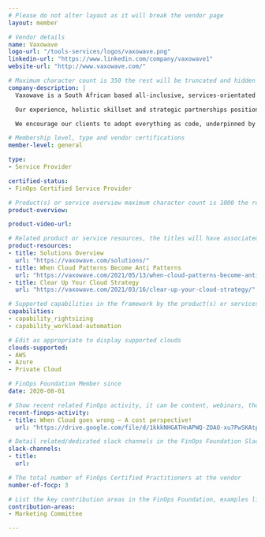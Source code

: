 ```yaml
---
# Please do not alter layout as it will break the vendor page
layout: member

# Vendor details
name: Vaxowave
logo-url: "/tools-services/logos/vaxowave.png"
linkedin-url: "https://www.linkedin.com/company/vaxowave1"
website-url: "http://www.vaxowave.com/"

# Maximum character count is 350 the rest will be truncated and hidden automatically on your page
company-description: |
  Vaxowave is a South African based all-inclusive, services-orientated digital technology company specialising in multi-cloud solutions, technology transformations and consulting services which enables us to lead companies into the technological future.

  Our experience, holistic skillset and strategic partnerships position us perfectly to successfully provide custom-tailored technology solutions, supported by the necessary advisory, project management and services capability. This is enabled through our understanding of the balance of stability, cost, efficiency, future-proofing and user experience.

  We encourage our clients to adopt everything as code, underpinned by mastering software engineering practices. This should provide benefit of increased speed of delivery, improved reliability, scalability and improvements in security and risk posture.

# Membership level, type and vendor certifications
member-level: general

type:
- Service Provider

certified-status:
- FinOps Certified Service Provider

# Product(s) or service overview maximum character count is 1000 the rest will be truncated and hidden automatically on your page
product-overview:

product-video-url:

# Related product or service resources, the titles will have associated URLs, e.g. product
product-resources:
- title: Solutions Overview
  url: "https://vaxowave.com/solutions/"
- title: When Cloud Patterns Become Anti Patterns
  url: "https://vaxowave.com/2021/05/13/when-cloud-patterns-become-anti-patterns/"
- title: Clear Up Your Cloud Strategy
  url: "https://vaxowave.com/2021/03/16/clear-up-your-cloud-strategy/"

# Supported capabilities in the framework by the product(s) or services. Match the page-identifier per capability in order for the capability to show up on the vendor page.
capabilities:
- capability_rightsizing
- capability_workload-automation

# Edit as appropriate to display supported clouds
clouds-supported:
- AWS
- Azure
- Private Cloud

# FinOps Foundation Member since
date: 2020-08-01

# Show recent related FinOps activity, it can be content, webinars, thought leadership and include external links
recent-finops-activity:
- title: When Cloud goes wrong – A cost perspective!
  url: "https://drive.google.com/file/d/1kkkNHGATHnAPWQ-ZOAO-xu7PwSKAtpuf/view"

# Detail related/dedicated slack channels in the FinOps Foundation Slack
slack-channels:
- title:
  url:

# The total number of FinOps Certified Practitioners at the vendor
number-of-focp: 3

# List the key contribution areas in the FinOps Foundation, examples listed
contribution-areas:
- Marketing Committee

---
```

